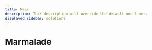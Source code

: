 ```yaml
---
title: Main
description: This description will override the default one-liner.
displayed_sidebar: solutions
---
```


# Marmalade